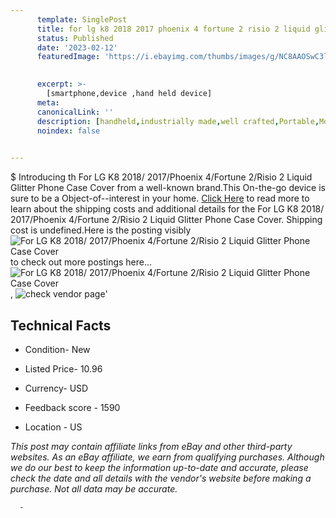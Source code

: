 ```yaml
---
      template: SinglePost
      title: for lg k8 2018 2017 phoenix 4 fortune 2 risio 2 liquid glitter phone case cover
      status: Published
      date: '2023-02-12'
      featuredImage: 'https://i.ebayimg.com/thumbs/images/g/NC8AAOSwC3lhlJ4E/s-l225.jpg'
       

      excerpt: >-
        [smartphone,device ,hand held device]
      meta:
      canonicalLink: ''
      description: [handheld,industrially made,well crafted,Portable,Mobile,Compact,Convenient,Lightweight,Maneuverable,Man-portable,Miniature,Carriable,Hand-held,Light,Holdable,Transportable,Mobile device,Pocket-sized,On-the-go,Wireless,Cordless,Compact size,Convenient size, smartphone,device ,hand held device]
      noindex: false
      

---
```

$
      Introducing th For LG K8 2018/ 2017/Phoenix 4/Fortune 2/Risio 2 Liquid Glitter Phone Case Cover from a well-known brand.This On-the-go device  is sure to be a Object-of--interest in your home. [Click Here](https://www.ebay.com/itm/294644843996?hash=item449a3385dc%3Ag%3ANC8AAOSwC3lhlJ4E&mkevt=1&mkcid=1&mkrid=711-53200-19255-0&campid=%253CePNCampaignId%253E&customid=%253CreferenceId%253E&toolid=10049) to read more to learn about the shipping costs and additional details for the For LG K8 2018/ 2017/Phoenix 4/Fortune 2/Risio 2 Liquid Glitter Phone Case Cover. Shipping cost is undefined.Here is the posting visibly ![For LG K8 2018/ 2017/Phoenix 4/Fortune 2/Risio 2 Liquid Glitter Phone Case Cover](https://i.ebayimg.com/thumbs/images/g/NC8AAOSwC3lhlJ4E/s-l225.jpg) to check out more postings here... ![For LG K8 2018/ 2017/Phoenix 4/Fortune 2/Risio 2 Liquid Glitter Phone Case Cover](https://i.ebayimg.com/images/g/NC8AAOSwC3lhlJ4E/s-l1200.jpg), ![check vendor page](https://origin-galleryplus.ebayimg.com/ws/web/294644843996_2_0_1/225x225.jpg,https://origin-galleryplus.ebayimg.com/ws/web/294644843996_3_0_1/225x225.jpg,https://origin-galleryplus.ebayimg.com/ws/web/294644843996_4_0_1/225x225.jpg,https://origin-galleryplus.ebayimg.com/ws/web/294644843996_5_0_1/225x225.jpg,https://origin-galleryplus.ebayimg.com/ws/web/294644843996_6_0_1/225x225.jpg,https://origin-galleryplus.ebayimg.com/ws/web/294644843996_7_0_1/225x225.jpg,https://origin-galleryplus.ebayimg.com/ws/web/294644843996_8_0_1/225x225.jpg,https://origin-galleryplus.ebayimg.com/ws/web/294644843996_9_0_1/225x225.jpg,https://origin-galleryplus.ebayimg.com/ws/web/294644843996_10_0_1/225x225.jpg,https://origin-galleryplus.ebayimg.com/ws/web/294644843996_11_0_1/225x225.jpg,https://origin-galleryplus.ebayimg.com/ws/web/294644843996_12_0_1/225x225.jpg)'

      

 ## Technical Facts 



     
      

 - Condition- New 


      

 - Listed Price- 10.96 


      

 - Currency- USD 


      

 - Feedback score - 1590 


      

 - Location - US 


      
      

 *_This post may contain affiliate links from eBay and other third-party websites. As an eBay affiliate, we earn from qualifying purchases. Although we do our best to keep the information up-to-date and accurate, please check the date and all details with the vendor's website before making a purchase. Not all data may be accurate._*




      -
